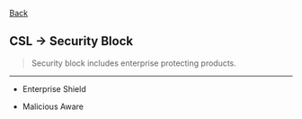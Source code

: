 [Back](../../Guideline.md)

## CSL -> Security Block
>Security block includes enterprise protecting products.

<hr>

- Enterprise Shield

- Malicious Aware

